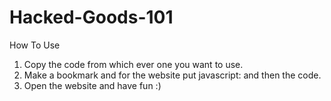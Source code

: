 # Hacked-Goods-101
  How To Use
1. Copy the code from which ever one you want to use.
2. Make a bookmark and for the website put javascript: and then the code.
3. Open the website and have fun :)
